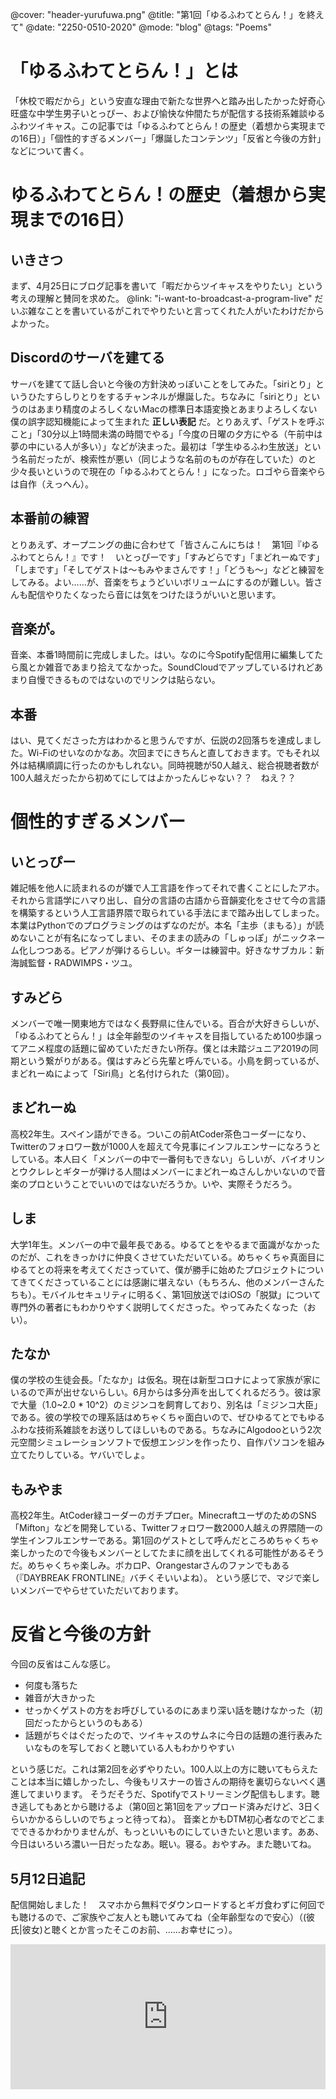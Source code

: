 @cover: "header-yurufuwa.png"
@title: "第1回「ゆるふわてとらん！」を終えて"
@date: "2250-0510-2020"
@mode: "blog"
@tags: "Poems"

# 「ゆるふわてとらん！」とは
「休校で暇だから」という安直な理由で新たな世界へと踏み出したかった好奇心旺盛な中学生男子いとっぴー、および愉快な仲間たちが配信する技術系雑談ゆるふわツイキャス。この記事では「ゆるふわてとらん！の歴史（着想から実現までの16日）」「個性的すぎるメンバー」「爆誕したコンテンツ」「反省と今後の方針」などについて書く。

# ゆるふわてとらん！の歴史（着想から実現までの16日）
## いきさつ
まず、4月25日にブログ記事を書いて「暇だからツイキャスをやりたい」という考えの理解と賛同を求めた。
@link: "i-want-to-broadcast-a-program-live"
だいぶ雑なことを書いているがこれでやりたいと言ってくれた人がいたわけだからよかった。
## Discordのサーバを建てる
サーバを建てて話し合いと今後の方針決めっぽいことをしてみた。「siriとり」というひたすらしりとりをするチャンネルが爆誕した。ちなみに「siriとり」というのはあまり精度のよろしくないMacの標準日本語変換とあまりよろしくない僕の誤字認知機能によって生まれた **正しい表記** だ。とりあえず、「ゲストを呼ぶこと」「30分以上1時間未満の時間でやる」「今度の日曜の夕方にやる（午前中は夢の中にいる人が多い）」などが決まった。最初は「学生ゆるふわ生放送」という名前だったが、検索性が悪い（同じような名前のものが存在していた）のと少々長いというので現在の「ゆるふわてとらん！」になった。ロゴやら音楽やらは自作（えっへん）。
## 本番前の練習
とりあえず、オープニングの曲に合わせて「皆さんこんにちは！　第1回『ゆるふわてとらん！』です！　いとっぴーです」「すみどらです」「まどれーぬです」「しまです」「そしてゲストは〜もみやまさんです！」「どうも〜」などと練習をしてみる。よい……が、音楽をちょうどいいボリュームにするのが難しい。皆さんも配信やりたくなったら音には気をつけたほうがいいと思います。
## 音楽が。
音楽、本番1時間前に完成しました。はい。なのに今Spotify配信用に編集してたら風とか雑音であまり拾えてなかった。SoundCloudでアップしているけれどあまり自慢できるものではないのでリンクは貼らない。
## 本番
はい、見てくださった方はわかると思うんですが、伝説の2回落ちを達成しました。Wi-Fiのせいなのかなあ。次回までにきちんと直しておきます。でもそれ以外は結構順調に行ったのかもしれない。同時視聴が50人越え、総合視聴者数が100人越えだったから初めてにしてはよかったんじゃない？？　ねえ？？

# 個性的すぎるメンバー
## いとっぴー
雑記帳を他人に読まれるのが嫌で人工言語を作ってそれで書くことにしたアホ。それから言語学にハマり出し、自分の言語の古語から音韻変化をさせて今の言語を構築するという人工言語界隈で取られている手法にまで踏み出してしまった。本業はPythonでのプログラミングのはずなのだが。本名「主歩（まもる）」が読めないことが有名になってしまい、そのままの読みの「しゅっぽ」がニックネーム化しつつある。ピアノが弾けるらしい。ギターは練習中。好きなサブカル：新海誠監督・RADWIMPS・ツユ。
## すみどら
メンバーで唯一関東地方ではなく長野県に住んでいる。百合が大好きらしいが、「ゆるふわてとらん！」は全年齢型のツイキャスを目指しているため100歩譲ってアニメ程度の話題に留めていただきたい所存。僕とは未踏ジュニア2019の同期という繋がりがある。僕はすみどら先輩と呼んでいる。小鳥を飼っているが、まどれーぬによって「Siri鳥」と名付けられた（第0回）。
## まどれーぬ
高校2年生。スペイン語ができる。ついこの前AtCoder茶色コーダーになり、Twitterのフォロワー数が1000人を超えて今見事にインフルエンサーになろうとしている。本人曰く「メンバーの中で一番何もできない」らしいが、バイオリンとウクレレとギターが弾ける人間はメンバーにまどれーぬさんしかいないので音楽のプロということでいいのではないだろうか。いや、実際そうだろう。
## しま
大学1年生。メンバーの中で最年長である。ゆるてとをやるまで面識がなかったのだが、これをきっかけに仲良くさせていただいている。めちゃくちゃ真面目にゆるてとの将来を考えてくださっていて、僕が勝手に始めたプロジェクトについてきてくださっていることには感謝に堪えない（もちろん、他のメンバーさんたちも）。モバイルセキュリティに明るく、第1回放送ではiOSの「脱獄」について専門外の著者にもわかりやすく説明してくださった。やってみたくなった（おい）。
## たなか
僕の学校の生徒会長。「たなか」は仮名。現在は新型コロナによって家族が家にいるので声が出せないらしい。6月からは多分声を出してくれるだろう。彼は家で大量（1.0~2.0 * 10^2）のミジンコを飼育しており、別名は「ミジンコ大臣」である。彼の学校での理系話はめちゃくちゃ面白いので、ぜひゆるてとでもゆるふわな技術系雑談をお送りしてほしいものである。ちなみにAlgodooという2次元空間シミュレーションソフトで仮想エンジンを作ったり、自作パソコンを組み立てたりしている。ヤバいでしょ。
## もみやま
高校2年生。AtCoder緑コーダーのガチプロer。MinecraftユーザのためのSNS「Mifton」などを開発している、Twitterフォロワー数2000人越えの界隈随一の学生インフルエンサーである。第1回のゲストとして呼んだところめちゃくちゃ楽しかったので今後もメンバーとしてたまに顔を出してくれる可能性があるそうだ。めちゃくちゃ楽しみ。ボカロP、Orangestarさんのファンでもある（『DAYBREAK FRONTLINE』バチくそいいよね）。
という感じで、マジで楽しいメンバーでやらせていただいております。

# 反省と今後の方針
今回の反省はこんな感じ。

- 何度も落ちた
- 雑音が大きかった
- せっかくゲストの方をお呼びしているのにあまり深い話を聴けなかった（初回だったからというのもある）
- 話題がちぐはぐだったので、ツイキャスのサムネに今日の話題の進行表みたいなものを写しておくと聴いている人もわかりやすい

という感じだ。これは第2回を必ずやりたい。100人以上の方に聴いてもらえたことは本当に嬉しかったし、今後もリスナーの皆さんの期待を裏切らないべく邁進してまいります。
そうだそうだ、Spotifyでストリーミング配信もします。聴き逃してもあとから聴けるよ（第0回と第1回をアップロード済みだけど、3日くらいかかるらしいのでちょっと待ってね）。
音楽とかもDTM初心者なのでどこまでできるかわかりませんが、もっといいものにしていきたいと思います。ああ、今日はいろいろ濃い一日だったなあ。眠い。寝る。おやすみ。また聴いてね。
## 5月12日追記
配信開始しました！　スマホから無料でダウンロードするとギガ食わずに何回でも聴けるので、ご家族やご友人とも聴いてみてね（全年齢型なので安心）（(彼氏|彼女)と聴くとか言ったそこのお前、……お幸せにっ）。
<iframe src="https://open.spotify.com/embed-podcast/show/34bzCauREwvNd6crtm2zaN" width="100%" height="232" frameborder="0" allowtransparency="true" allow="encrypted-media"></iframe>